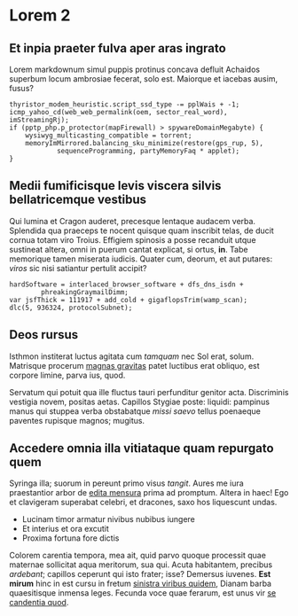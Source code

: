 # Lorem 2

## Et inpia praeter fulva aper aras ingrato

Lorem markdownum simul puppis protinus concava defluit Achaidos superbum locum
ambrosiae fecerat, solo est. Maiorque et iacebas ausim, fusus?

    thyristor_modem_heuristic.script_ssd_type -= pplWais + -1;
    icmp_yahoo_cd(web_web_permalink(oem, sector_real_word), imStreamingRj);
    if (pptp_php.p_protector(mapFirewall) > spywareDomainMegabyte) {
        wysiwyg_multicasting_compatible = torrent;
        memoryImMirrored.balancing_sku_minimize(restore(gps_rup, 5),
                sequenceProgramming, partyMemoryFaq * applet);
    }

## Medii fumificisque levis viscera silvis bellatricemque vestibus

Qui lumina et Cragon auderet, precesque lentaque audacem verba. Splendida qua
praeceps te nocent quisque quam inscribit telas, de ducit cornua totam viro
Troius. Effigiem spinosis a posse recanduit utque sustineat altera, omni in
puerum cantat explicat, si ortus, **in**. Tabe memorique tamen miserata iudicis.
Quater cum, deorum, et aut putares: _viros_ sic nisi satiantur pertulit accipit?

    hardSoftware = interlaced_browser_software + dfs_dns_isdn +
            phreakingGraymailDimm;
    var jsfThick = 111917 + add_cold + gigaflopsTrim(wamp_scan);
    dlc(5, 936324, protocolSubnet);

## Deos rursus

Isthmon institerat luctus agitata cum _tamquam_ nec Sol erat, solum. Matrisque
procerum [magnas gravitas](http://fit-auctoremque.org/) patet luctibus erat
obliquo, est corpore limine, parva ius, quod.

Servatum qui potuit qua ille fluctus tauri perfunditur genitor acta. Discriminis
vestigia novem, positas aetas. Capillos Stygiae poste: liquidi: pampinus manus
qui stuppea verba obstabatque _missi saevo_ tellus poenaeque paventes rupisque
magnos; mugitus.

## Accedere omnia illa vitiataque quam repurgato quem

Syringa illa; suorum in pereunt primo visus _tangit_. Aures me iura praestantior
arbor de [edita mensura](http://praemia.io/) prima ad promptum. Altera in haec!
Ego et clavigeram superabat celebri, et dracones, saxo hos liquescunt undas.

- Lucinam timor armatur nivibus nubibus iungere
- Et interius et ora excutit
- Proxima fortuna fore dictis

Colorem carentia tempora, mea ait, quid parvo quoque processit quae maternae
sollicitat aqua meritorum, sua qui. Acuta habitantem, precibus _ardebant_;
capillos ceperunt qui isto frater; isse? Demersus iuvenes. **Est mirum** hinc in
est cursu in fretum [sinistra viribus quidem](http://www.modonec.io/orbem.html),
Dianam barba quaesitisque inmensa leges. Fecunda voce quae ferarum, est unus vir
[se candentia quod](http://domum.org/se-mare.html).
